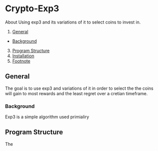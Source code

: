 # Crypto-Exp3
About Using exp3 and its variations of it to select coins to invest in.
1. [General](#General)
  - [Background](#background)
3. [Program Structure](#Program-Structure)
4. [Installation](#Installation)
5. [Footnote](#footnote)
## General
The goal is to use exp3 and variations of it in order to select the the coins will gain to most rewards and the least regret over a cretian timeframe.
### Background
Exp3 is a simple algorithm used primialiry 

## Program Structure
The
